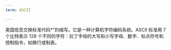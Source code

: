```yaml
---
term: ASCII

---
```

美国信息交换标准代码*"的缩写。它是一种计算机字符编码系统。ASCII 标准用 7 个比特表示 128 个不同的字符：拉丁字母的大写和小写字母、数字、标点符号和控制指令，如换行或制表。